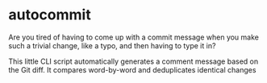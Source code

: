 # autocommit

Are you tired of having to come up with a commit message when you make such a trivial change, like a typo, and then having to type it in?

This little CLI script automatically generates a comment message based on the Git diff. It compares word-by-word and deduplicates identical changes